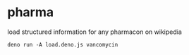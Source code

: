 # pharma

load structured information for any pharmacon on wikipedia
```
deno run -A load.deno.js vancomycin
```
